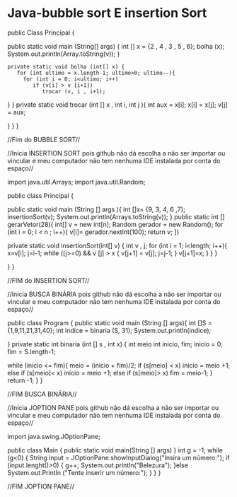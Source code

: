 # Java-bubble sort E insertion Sort

public Class Principal {

   public static void main (String[] args) {
      int [] x = {2 , 4 , 3 , 5 , 6};
           bolha (x);
System.out.println(Array.toString(v));
}

    private static void bolha (int[] x) {
       for (int ultimo = x.length-1; ultimo>0; ultimo--){
         for (int i = 0; i<ultimo; i++)
            if (v[i] > v [i+1])
               trocar (v, i , i+1);
}
}
  private static void trocar (int [] x , int i, int j ){
       int aux = x[i];
           x[i] = x[j];
                v[j] = aux;

   }
  }
 }

//Fim do BUBBLE SORT//

//Inicia INSERTION SORT pois github não dá escolha a não ser importar ou vincular e meu computador não tem nenhuma IDE instalada por conta do espaço//

import java.util.Arrays;
import java.util.Random;

public class Principal {

public static void main (String [] args ){
int []x= {9, 3, 4, 6 ,7};
insertionSort(v);
System.out.println(Arrays.toString(v));
}
public static int [] gerarVetor(28){
int[] v = new int[n];
Random gerador = new Random();
for (int i = 0; i < n ; i++){
v[i]= gerador.nextInt(100);
return v;
]}

private static void insertionSort(int[] v) {
 int v , j;
for (int i = 1; i<length; i++){
x=v[i];
j=i-1;
while ((j>=0) && v [j] > x {
v[j+1] = v[j];
j=j-1;
}
v[j+1]=x;
}
}
}

 }
}


//FIM do INSERTION SORT//


//Inicia BUSCA BINÁRIA pois github não dá escolha a não ser importar ou vincular e meu computador não tem nenhuma IDE instalada por conta do espaço//

public class Program {
public static void main (String [] args){
int []S ={1,9,11,21,31,40};
int indice =  binaria (S, 31);
System.out.println(indice);

}
private static int binaria (int [] s , int x) {
int meio
int inicio, fim;
inicio = 0;
fim = S.length-1;

while (inicio <= fim){
meio = (inicio + fim)/2;
if (s[meio] < x) inicio = meio +1;
else if (s[meio]< x) início = meio +1;
else if (s[meio]> x) fim = meio-1;
}
return -1;
}
}

//FIM BUSCA BINÁRIA//

//Inicia JOPTION PANE pois github não dá escolha a não ser importar ou vincular e meu computador não tem nenhuma IDE instalada por conta do espaço//

import java.swing.JOptionPane;

public class Main
{
public static void main(String [] args)
}
int g = -1;
while (g<0)
{
String input = JOptionPane.showInputDialog("Insira um número:");
if (input.lenght()>0)
{
g++;
System.out.println("Belezura");
}else
System.out.Println ("Tente inserir um número:");
}
}
}

//FIM JOPTION PANE//

